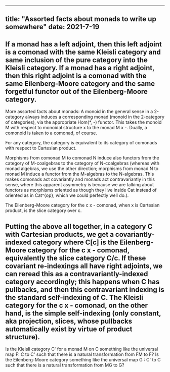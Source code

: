 ---
title: "Assorted facts about monads to write up somewhere"
date: 2021-7-19
----

If a monad has a left adjoint, then this left adjoint is a comonad with the same Kleisli category and same inclusion of the pure category into the Kleisli category. If a monad has a right adjoint, then this right adjoint is a comonad with the same Eilenberg-Moore category and the same forgetful functor out of the Eilenberg-Moore category.
----
More assorted facts about monads: A monoid in the general sense in a 2-category always induces a corresponding monad (monoid in the 2-category of categories), via the appropriate Hom(\*, -) functor. This takes the monoid M with respect to monoidal structure x to the monad M x -. Dually, a comonoid is taken to a comonad, of course.

For any category, the category is equivalent to its category of comonads with respect to Cartesian product.

Morphisms from comonad M to comonad N induce also functors from the category of M-coalgebras to the category of N-coalgebras (whereas with monad algebras, we use the other direction; morphisms from monad N to monad M induce a functor from the M-algebras to the N-algebras. This makes comonads act covariantly and monads act contravariantly in this sense, where this apparent asymmetry is because we are talking about functors as morphisms oriented as though they live inside Cat instead of oriented as in Cat^{op}, which we could perfectly well do.).

The Eilenberg-Moore category for the c x - comonad, when x is Cartesian product, is the slice category over c.

Putting the above all together, in a category C with Cartesian products, we get a covariantly-indexed category where C[c] is the Eilenberg-Moore category for the c x - comonad, equivalently the slice category C/c. If these covariant re-indexings all have right adjoints, we can reread this as a contravariantly-indexed category accordingly; this happens when C has pullbacks, and then this contravariant indexing is the standard self-indexing of C. The Kleisli category for the c x - comonad, on the other hand, is the simple self-indexing (only constant, aka projection, slices, whose pullbacks automatically exist by virtue of product structure).
----
Is the Kleisli category C' for a monad M on C something like the universal map F: C to C' such that there is a natural transformation from FM to F? Is the Eilenberg-Moore category something like the universal map G : C' to C such that there is a natural transformation from MG to G?